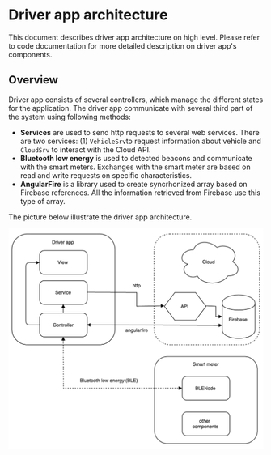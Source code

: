 # Driver app architecture

This document describes driver app architecture on high level. Please refer to code documentation for more detailed description on driver app's components.

## Overview

Driver app consists of several controllers, which manage the different states for the application. The driver app communicate with several third part of the system using following methods:
- **Services** are used to send http requests to several web services. There are two services: (1) ```VehicleSrv```to request information about vehicle and ```CloudSrv``` to interact with the Cloud API.
- **Bluetooth low energy** is used to detected beacons and communicate with the smart meters. Exchanges with the smart meter are based on read and write requests on specific characteristics.
- **AngularFire** is a library used to create syncrhonized array based on Firebase references. All the information retrieved from Firebase use this type of array.

The picture below illustrate the driver app architecture.

![alt text](https://github.com/DriverCity/SPARK/blob/master/src/driver-app/doc/assets/generalArchitecture.png "Smart meter components")